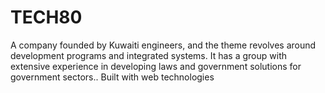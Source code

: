 # TECH80
A company founded by Kuwaiti engineers, and the theme revolves around development programs and integrated systems. It has a group with extensive experience in developing laws and government solutions for government sectors..  Built with web technologies
